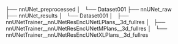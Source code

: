 ├── nnUNet_preprocessed
│   └── Dataset001
├── nnUNet_raw        
├── nnUNet_results
│   └── Dataset001
│       ├── nnUNetTrainer__nnUNetResEncUNetLPlans__3d_fullres
│       ├── nnUNetTrainer__nnUNetResEncUNetMPlans__3d_fullres
│       └── nnUNetTrainer__nnUNetResEncUNetXLPlans__3d_fullres
